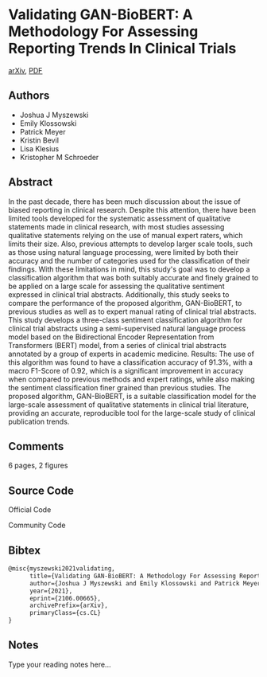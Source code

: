 
# Validating GAN-BioBERT: A Methodology For Assessing Reporting Trends In Clinical Trials

[arXiv](https://arxiv.org/abs/2106.0665), [PDF](https://arxiv.org/pdf/2106.0665.pdf)

## Authors

- Joshua J Myszewski
- Emily Klossowski
- Patrick Meyer
- Kristin Bevil
- Lisa Klesius
- Kristopher M Schroeder

## Abstract

In the past decade, there has been much discussion about the issue of biased reporting in clinical research. Despite this attention, there have been limited tools developed for the systematic assessment of qualitative statements made in clinical research, with most studies assessing qualitative statements relying on the use of manual expert raters, which limits their size. Also, previous attempts to develop larger scale tools, such as those using natural language processing, were limited by both their accuracy and the number of categories used for the classification of their findings. With these limitations in mind, this study's goal was to develop a classification algorithm that was both suitably accurate and finely grained to be applied on a large scale for assessing the qualitative sentiment expressed in clinical trial abstracts. Additionally, this study seeks to compare the performance of the proposed algorithm, GAN-BioBERT, to previous studies as well as to expert manual rating of clinical trial abstracts. This study develops a three-class sentiment classification algorithm for clinical trial abstracts using a semi-supervised natural language process model based on the Bidirectional Encoder Representation from Transformers (BERT) model, from a series of clinical trial abstracts annotated by a group of experts in academic medicine. Results: The use of this algorithm was found to have a classification accuracy of 91.3%, with a macro F1-Score of 0.92, which is a significant improvement in accuracy when compared to previous methods and expert ratings, while also making the sentiment classification finer grained than previous studies. The proposed algorithm, GAN-BioBERT, is a suitable classification model for the large-scale assessment of qualitative statements in clinical trial literature, providing an accurate, reproducible tool for the large-scale study of clinical publication trends.

## Comments

6 pages, 2 figures

## Source Code

Official Code



Community Code



## Bibtex

```tex
@misc{myszewski2021validating,
      title={Validating GAN-BioBERT: A Methodology For Assessing Reporting Trends In Clinical Trials}, 
      author={Joshua J Myszewski and Emily Klossowski and Patrick Meyer and Kristin Bevil and Lisa Klesius and Kristopher M Schroeder},
      year={2021},
      eprint={2106.00665},
      archivePrefix={arXiv},
      primaryClass={cs.CL}
}
```

## Notes

Type your reading notes here...

